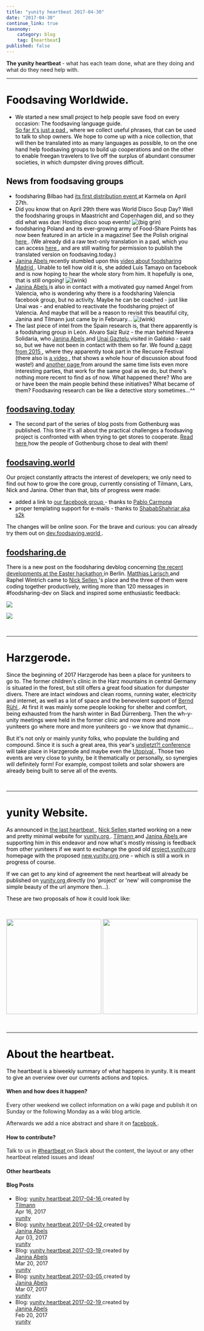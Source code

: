 ```yaml
---
title: "yunity heartbeat 2017-04-30"
date: "2017-04-30"
continue_link: true
taxonomy:
    category: blog
    tag: [heartbeat]
published: false
---
```


<div class="wiki-content">
 <p>
  <strong>
   The yunity heartbeat
  </strong>
  - what has each team done, what are they doing and what do they need help with.
 </p>
 <hr/>
 <h1 id="yunityheartbeat2017-04-30-FoodsavingWorldwide.">
  <span style="color: rgb(0,0,0);">
   <strong>
    Foodsaving Worldwide.
   </strong>
  </span>
 </h1>
 <ul>
  <li>
   <span style="color: rgb(0,0,0);">
    We started a new small project to help people save food on every occasion: The foodsaving language guide.
    <br/>
    <a class="external-link" href="https://pad.disroot.org/p/fslanguageguide" rel="nofollow">
     So far it's just a pad
    </a>
    , where we collect useful phrases, that can be used to talk to shop owners. We hope to come up with a nice collection, that will then be translated into as many languages as possible, to on the one hand help foodsaving groups to build up cooperations and on the other to enable freegan travelers to live off the surplus of abundant consumer societies, in which dumpster diving proves difficult.
   </span>
  </li>
 </ul>
 <h2 id="yunityheartbeat2017-04-30-Newsfromfoodsavinggroups">
  <span style="color: rgb(0,0,0);">
   News from foodsaving groups
  </span>
 </h2>
 <ul>
  <li>
   <span style="color: rgb(0,0,0);">
    foodsharing Bilbao had
    <a class="external-link" href="https://www.facebook.com/events/445975849075194/" rel="nofollow">
     its first distribution event
    </a>
    at Karmela on April 27th.
   </span>
  </li>
  <li>
   <span style="color: rgb(0,0,0);">
    Did you know that on April 29th there was World Disco Soup Day? Well the foodsharing groups in Maastricht and Copenhagen did, and so they did what was due: Hosting disco soup events!
    <span class="confluence-embedded-file-wrapper">
     <img alt="(big grin)" class="confluence-embedded-image emoticon emoticon-laugh confluence-external-resource" data-image-src="https://yunity.atlassian.net/wiki/s/-1091825189/6452/aa9b3b4c74c134e2b8d84fe1278dd07576b293d2/_/images/icons/emoticons/biggrin.png" src="https://yunity.atlassian.net/wiki/s/-1091825189/6452/aa9b3b4c74c134e2b8d84fe1278dd07576b293d2/_/images/icons/emoticons/biggrin.png"/>
    </span>
    <br/>
   </span>
  </li>
  <li>
   <span style="color: rgb(0,0,0);">
    foodsharing Poland and its ever-growing army of Food-Share Points has now been featured in an article in a magazine! See the Polish original
    <a class="external-link" href="http://cojestgrane24.wyborcza.pl/cjg24/1,13,21634177,147811,Jadlodzielnie-w-Polsce--Uczymy-sie-nie-wyrzucac-je.html" rel="nofollow">
     here
    </a>
    . (We already did a raw text-only translation in a pad, which you can access
    <a class="external-link" href="https://pad.riseup.net/p/fspolskaarticle" rel="nofollow">
     here
    </a>
    , and are still waiting for permission to publish the translated version on foodsaving.today.)
   </span>
  </li>
  <li>
   <span style="color: rgb(0,0,0);">
    <a class="confluence-userlink user-mention" data-base-url="https://yunity.atlassian.net/wiki" data-linked-resource-id="4227489" data-linked-resource-type="userinfo" data-linked-resource-version="2" data-username="Janina" href="https://yunity.atlassian.net/wiki/display/~Janina">
     Janina Abels
    </a>
    recently stumbled upon this
    <a class="external-link" href="http://laaventuradeaprender.educalab.es/-/foodsharing-espana" rel="nofollow">
     video about foodsharing Madrid
    </a>
    . Unable to tell how old it is, she added Luis Tamayo on facebook and is now hoping to hear the whole story from him. It hopefully is one, that is still ongoing!
    <span class="confluence-embedded-file-wrapper">
     <img alt="(wink)" class="confluence-embedded-image emoticon emoticon-wink confluence-external-resource" data-image-src="https://yunity.atlassian.net/wiki/s/-1091825189/6452/aa9b3b4c74c134e2b8d84fe1278dd07576b293d2/_/images/icons/emoticons/wink.png" src="https://yunity.atlassian.net/wiki/s/-1091825189/6452/aa9b3b4c74c134e2b8d84fe1278dd07576b293d2/_/images/icons/emoticons/wink.png"/>
    </span>
   </span>
  </li>
  <li>
   <span style="color: rgb(0,0,0);">
    <a class="confluence-userlink user-mention" data-base-url="https://yunity.atlassian.net/wiki" data-linked-resource-id="4227489" data-linked-resource-type="userinfo" data-linked-resource-version="2" data-username="Janina" href="https://yunity.atlassian.net/wiki/display/~Janina">
     Janina Abels
    </a>
    is also in contact with a motivated guy named Angel from Valencia, who is wondering why there is a foodsharing Valencia facebook group, but no activity. Maybe he can be coached - just like Unai was - and enabled to reactivate the foodsharing project of Valencia. And maybe that will be a reason to revisit this beautiful city, Janina and Tilmann just came by in February...
    <span class="confluence-embedded-file-wrapper">
     <img alt="(wink)" class="confluence-embedded-image emoticon emoticon-wink confluence-external-resource" data-image-src="https://yunity.atlassian.net/wiki/s/-1091825189/6452/aa9b3b4c74c134e2b8d84fe1278dd07576b293d2/_/images/icons/emoticons/wink.png" src="https://yunity.atlassian.net/wiki/s/-1091825189/6452/aa9b3b4c74c134e2b8d84fe1278dd07576b293d2/_/images/icons/emoticons/wink.png"/>
    </span>
   </span>
  </li>
  <li>
   <span style="color: rgb(0,0,0);">
    The last piece of intel from the Spain research is, that there apparently is a foodsharing group in León. Alvaro Saiz Ruiz - the man behind Nevera Solidaria, who
    <a class="confluence-userlink user-mention" data-base-url="https://yunity.atlassian.net/wiki" data-linked-resource-id="4227489" data-linked-resource-type="userinfo" data-linked-resource-version="2" data-username="Janina" href="https://yunity.atlassian.net/wiki/display/~Janina">
     Janina Abels
    </a>
    and
    <a class="confluence-userlink user-mention" data-base-url="https://yunity.atlassian.net/wiki" data-linked-resource-id="88808557" data-linked-resource-type="userinfo" data-linked-resource-version="1" data-username="Mettodo" href="https://yunity.atlassian.net/wiki/display/~Mettodo">
     Unai Gaztelu
    </a>
    visited in Galdako - said so, but we have not been in contact with them so far. We found
    <a class="external-link" href="http://www.recuore.com/foodsharing-leon/" rel="nofollow">
     a page from 2015
    </a>
    , where they apparently took part in the Recuore Festival (there also is
    <a class="external-link" href="https://www.youtube.com/watch?v=F8sUjt-B8DM" rel="nofollow">
     a video
    </a>
    , that shows a whole hour of discussion about food waste!) and
    <a class="external-link" href="https://www.deotramanera.co/ayudar/economicamente-dinero/foodsharing-disco-sopa-cuando-repartir-comida-es-cosa-todos" rel="nofollow">
     another page
    </a>
    from around the same time lists even more interesting parties, that work for the same goal as we do, but there's nothing more recent to find as of now. What happened there? Who are or have been the main people behind these initiatives? What became of them? Foodsaving research can be like a detective story sometimes...^^
    <br/>
   </span>
  </li>
 </ul>
 <h2 id="yunityheartbeat2017-04-30-foodsaving.today">
  <span style="color: rgb(0,0,0);">
   <a class="external-link" href="https://foodsaving.today/" rel="nofollow">
    foodsaving.today
   </a>
  </span>
 </h2>
 <ul>
  <li>
   <span style="color: rgb(0,0,0);">
    The second part of the series of blog posts from Gothenburg was published. This time it's all about the practical challenges a foodsaving project is confronted with when trying to get stores to cooperate.
    <a class="external-link" href="https://foodsaving.today/en/blog/2017/04/21/foodsharing-gothenburg-part2" rel="nofollow">
     Read here
    </a>
    how the people of Gothenburg chose to deal with them!
   </span>
  </li>
 </ul>
 <h2 id="yunityheartbeat2017-04-30-foodsaving.world">
  <span style="color: rgb(0,0,0);">
   <a class="external-link" href="https://foodsaving.world/" rel="nofollow">
    foodsaving.world
   </a>
  </span>
 </h2>
 <p>
  <span style="color: rgb(0,0,0);">
   Our project constantly attracts the interest of developers; we only need to find out how to grow the core group, currently consisting of Tilmann, Lars, Nick and Janina. Other than that,
   <span style="color: rgb(0,0,0);">
    bits of progress were made:
   </span>
  </span>
 </p>
 <ul>
  <li>
   <span style="color: rgb(0,0,0);">
    <span style="color: rgb(0,0,0);">
     added a link to
     <a class="external-link" href="https://www.facebook.com/groups/foodsaving.worldwide/" rel="nofollow">
      our facebook group
     </a>
     - thanks to
     <a class="external-link" href="https://github.com/PabloCarmona" rel="nofollow">
      Pablo Carmona
     </a>
    </span>
   </span>
  </li>
  <li>
   <span style="color: rgb(0,0,0);">
    <span style="color: rgb(0,0,0);">
     proper templating support for e-mails - thanks to
     <a class="external-link" href="https://github.com/ShababShahriar" rel="nofollow">
      ShababShahriar aka s2k
     </a>
    </span>
   </span>
  </li>
 </ul>
 <p>
  <span style="color: rgb(0,0,0);">
   <span style="color: rgb(0,0,0);">
    The changes will be online soon. For the brave and curious: you can already try them out on
    <a class="external-link" href="https://dev.foodsaving.world" rel="nofollow">
     dev.foodsaving.world
    </a>
    .
    <br/>
   </span>
  </span>
 </p>
 <h2 id="yunityheartbeat2017-04-30-foodsharing.de">
  <span style="color: rgb(0,0,0);">
   <a class="external-link" href="http://foodsharing.de" rel="nofollow">
    foodsharing.de
   </a>
  </span>
 </h2>
 <p>
  <span style="color: rgb(0,0,0);">
   There is a new post on the foodsharing devblog concerning
   <a class="external-link" href="https://devblog.foodsharing.de/2017/04/18/easter-foodsharing-hackathon.html" rel="nofollow">
    the recent developments at the Easter hackathon
   </a>
   in Berlin.
   <a class="confluence-userlink user-mention" data-base-url="https://yunity.atlassian.net/wiki" data-linked-resource-id="2981927" data-linked-resource-type="userinfo" data-linked-resource-version="2" data-username="matthias" href="https://yunity.atlassian.net/wiki/display/~matthias">
    Matthias Larisch
   </a>
   and Raphel Wintrich came to
   <a class="confluence-userlink user-mention" data-base-url="https://yunity.atlassian.net/wiki" data-linked-resource-id="917513" data-linked-resource-type="userinfo" data-linked-resource-version="3" data-username="nicksellen" href="https://yunity.atlassian.net/wiki/display/~nicksellen">
    Nick Sellen
   </a>
   's place and the three of them were coding together productively, writing more than 120 messages in #foodsharing-dev on Slack and inspired some enthusiastic feedback:
  </span>
 </p>
 <p>
  <span style="color: rgb(0,0,0);">
   <span class="confluence-embedded-file-wrapper">
    <span class="confluence-embedded-file-wrapper">
     <img class="confluence-embedded-image" data-base-url="https://yunity.atlassian.net/wiki" data-image-src="https://yunity.atlassian.net/wiki/download/attachments/90604078/petertonnies_wow.png?version=1&amp;modificationDate=1493730670451&amp;cacheVersion=1&amp;api=v2" data-linked-resource-container-id="90604078" data-linked-resource-container-version="3" data-linked-resource-content-type="image/png" data-linked-resource-default-alias="petertonnies_wow.png" data-linked-resource-id="90604088" data-linked-resource-type="attachment" data-linked-resource-version="1" data-unresolved-comment-count="0" src="https://yunity.atlassian.net/wiki/download/attachments/90604078/petertonnies_wow.png?version=1&amp;modificationDate=1493730670451&amp;cacheVersion=1&amp;api=v2"/>
    </span>
   </span>
  </span>
 </p>
 <p>
  <span style="color: rgb(0,0,0);">
   <span class="confluence-embedded-file-wrapper">
    <span class="confluence-embedded-file-wrapper">
     <img class="confluence-embedded-image" data-base-url="https://yunity.atlassian.net/wiki" data-image-src="https://yunity.atlassian.net/wiki/download/attachments/90604078/unicorned_wow.png?version=1&amp;modificationDate=1493730670791&amp;cacheVersion=1&amp;api=v2" data-linked-resource-container-id="90604078" data-linked-resource-container-version="3" data-linked-resource-content-type="image/png" data-linked-resource-default-alias="unicorned_wow.png" data-linked-resource-id="90604092" data-linked-resource-type="attachment" data-linked-resource-version="1" data-unresolved-comment-count="0" src="https://yunity.atlassian.net/wiki/download/attachments/90604078/unicorned_wow.png?version=1&amp;modificationDate=1493730670791&amp;cacheVersion=1&amp;api=v2"/>
    </span>
   </span>
   <br/>
  </span>
 </p>
 <p>
  <br/>
 </p>
 <hr/>
 <h1 id="yunityheartbeat2017-04-30-Harzgerode.">
  <span style="color: rgb(0,0,0);">
   <strong>
    Harzgerode.
   </strong>
  </span>
 </h1>
 <p>
  <span style="color: rgb(0,0,0);">
   Since the beginning of 2017 Harzgerode has been a place for yuniteers to go to. The former children's clinic in the Harz mountains in central Germany is situated in the forest, but still offers a great food situation for dumpster divers. There are intact windows and clean rooms, running water, electricity and internet, as well as a lot of space and the benevolent support of
   <a class="confluence-userlink user-mention" data-base-url="https://yunity.atlassian.net/wiki" data-linked-resource-id="75890724" data-linked-resource-type="userinfo" data-linked-resource-version="1" data-username="bernd" href="https://yunity.atlassian.net/wiki/display/~bernd">
    Bernd Rühl
   </a>
   . At first it was mainly some people looking for shelter and comfort, being exhausted from the harsh winter in Bad Dürrenberg. Then the wh-y-unity meetings were held in the former clinic and now more and more yuniteers go where more and more yuniteers go - we know that dynamic...
  </span>
 </p>
 <p>
  <span style="color: rgb(0,0,0);">
   But it's not only or mainly yunity folks, who populate the building and compound. Since it is such a great area, this year's
   <a class="external-link" href="http://www.undjetzt-konferenz.de/" rel="nofollow">
    undjetzt?! conference
   </a>
   will take place in Harzgerode and maybe even the
   <a class="external-link" href="http://www.utopival.org/" rel="nofollow">
    Utopival
   </a>
   . Those two events are very close to yunity, be it thematically or personally, so synergies will definitely form! For example, compost toilets and solar showers are already being built to serve all of the events.
   <br/>
  </span>
 </p>
 <p>
  <br/>
 </p>
 <hr/>
 <h1 id="yunityheartbeat2017-04-30-yunityWebsite.">
  <span style="color: rgb(0,0,0);">
   <strong>
    yunity Website.
   </strong>
  </span>
 </h1>
 <p>
  <span style="color: rgb(0,0,0);">
   As announced in
   <a href="https://yunity.atlassian.net/wiki/display/YUN/2017/04/16/yunity+heartbeat+2017-04-16" rel="nofollow">
    the last heartbeat
   </a>
   ,
   <a class="confluence-userlink user-mention" data-base-url="https://yunity.atlassian.net/wiki" data-linked-resource-id="917513" data-linked-resource-type="userinfo" data-linked-resource-version="3" data-username="nicksellen" href="https://yunity.atlassian.net/wiki/display/~nicksellen">
    Nick Sellen
   </a>
   started working on a new and pretty minimal website for
   <a class="external-link" href="http://yunity.org" rel="nofollow">
    yunity.org
   </a>
   .
   <strong>
   </strong>
   <a class="confluence-userlink user-mention" data-base-url="https://yunity.atlassian.net/wiki" data-linked-resource-id="4227118" data-linked-resource-type="userinfo" data-linked-resource-version="3" data-username="tiltec" href="https://yunity.atlassian.net/wiki/display/~tiltec">
    Tilmann
   </a>
   and
   <a class="confluence-userlink user-mention" data-base-url="https://yunity.atlassian.net/wiki" data-linked-resource-id="4227489" data-linked-resource-type="userinfo" data-linked-resource-version="2" data-username="Janina" href="https://yunity.atlassian.net/wiki/display/~Janina">
    Janina Abels
   </a>
   are supporting him in this endeavor and now what's mostly missing is feedback from other yuniteers if we want to exchange the good old
   <a class="external-link" href="https://project.yunity.org/" rel="nofollow">
    project.yunity.org
   </a>
   homepage with the proposed
   <a class="external-link" href="https://new.yunity.org/en" rel="nofollow">
    new.yunity.org
   </a>
   one - which is still a work in progress of course.
  </span>
 </p>
 <p>
  <span style="color: rgb(0,0,0);">
   If we can get to any kind of agreement the next heartbeat will already be published on
   <a class="external-link" href="http://yunity.org" rel="nofollow">
    yunity.org
   </a>
   directly (no 'project' or 'new' will compromise the simple beauty of the url anymore then...).
  </span>
 </p>
 <p>
  <span style="color: rgb(0,0,0);">
   These are two proposals of how it could look like:
  </span>
 </p>
 <p>
  <span style="color: rgb(0,0,0);">
   <br/>
  </span>
 </p>
 <p>
  <span class="confluence-embedded-file-wrapper confluence-embedded-manual-size">
   <span class="confluence-embedded-file-wrapper confluence-embedded-manual-size">
    <img class="confluence-embedded-image" data-base-url="https://yunity.atlassian.net/wiki" data-image-src="https://yunity.atlassian.net/wiki/download/attachments/90604078/newyunityorg_white.png?version=1&amp;modificationDate=1493730670972&amp;cacheVersion=1&amp;api=v2" data-linked-resource-container-id="90604078" data-linked-resource-container-version="3" data-linked-resource-content-type="image/png" data-linked-resource-default-alias="newyunityorg_white.png" data-linked-resource-id="90604100" data-linked-resource-type="attachment" data-linked-resource-version="1" data-unresolved-comment-count="0" height="250" src="https://yunity.atlassian.net/wiki/download/thumbnails/90604078/newyunityorg_white.png?width=424&amp;height=250" srcset="/wiki/download/thumbnails/90604078/newyunityorg_white.png?width=848&amp;height=500 2x, /wiki/download/thumbnails/90604078/newyunityorg_white.png?width=424&amp;height=250 1x"/>
   </span>
  </span>
  <span class="confluence-embedded-file-wrapper confluence-embedded-manual-size">
   <span class="confluence-embedded-file-wrapper confluence-embedded-manual-size">
    <img class="confluence-embedded-image" data-base-url="https://yunity.atlassian.net/wiki" data-image-src="https://yunity.atlassian.net/wiki/download/attachments/90604078/newyunityorg_brown.png?version=1&amp;modificationDate=1493730671230&amp;cacheVersion=1&amp;api=v2" data-linked-resource-container-id="90604078" data-linked-resource-container-version="3" data-linked-resource-content-type="image/png" data-linked-resource-default-alias="newyunityorg_brown.png" data-linked-resource-id="90604107" data-linked-resource-type="attachment" data-linked-resource-version="1" data-unresolved-comment-count="0" height="250" src="https://yunity.atlassian.net/wiki/download/thumbnails/90604078/newyunityorg_brown.png?width=423&amp;height=250" srcset="/wiki/download/thumbnails/90604078/newyunityorg_brown.png?width=846&amp;height=500 2x, /wiki/download/thumbnails/90604078/newyunityorg_brown.png?width=423&amp;height=250 1x"/>
   </span>
  </span>
 </p>
 <p>
  <br/>
 </p>
 <hr/>
 <h1 id="yunityheartbeat2017-04-30-Abouttheheartbeat.">
  <strong>
   <span style="color: rgb(0,0,0);">
    About the heartbeat.
   </span>
  </strong>
 </h1>
 <p>
  <span style="color: rgb(0,0,0);">
   The heartbeat is a biweekly summary of what happens in yunity. It is meant to give an overview over our currents actions and topics.
  </span>
 </p>
 <h4 id="yunityheartbeat2017-04-30-Whenandhowdoesithappen?">
  When and how does it happen?
 </h4>
 <p>
  Every other weekend we collect information on a wiki page and publish it on Sunday or the following Monday as a wiki blog article.
 </p>
 <p>
  Afterwards we add a nice abstract and share it on
  <a class="external-link" href="https://www.facebook.com/yunity.org/" rel="nofollow">
   facebook
  </a>
  .
 </p>
 <h4 id="yunityheartbeat2017-04-30-Howtocontribute?">
  How to contribute?
 </h4>
 <p>
  Talk to us in
  <a class="external-link" href="https://yunity.slack.com/messages/heartbeat/" rel="nofollow">
   #heartbeat
  </a>
  on Slack about the content, the layout or any other heartbeat related issues and ideas!
 </p>
 <h4 id="yunityheartbeat2017-04-30-Otherheartbeats">
  Other heartbeats
 </h4>
 <h4 class="sub-heading" id="yunityheartbeat2017-04-30-BlogPosts">
  Blog Posts
 </h4>
 <ul>
  <li class="blog-item">
   <span class="blog-title">
    <span class="icon aui-icon aui-icon-small aui-iconfont-page-blogpost" title="Blog">
     Blog:
    </span>
    <a href="https://yunity.atlassian.net/wiki/display/YUN/2017/04/16/yunity+heartbeat+2017-04-16" rel="nofollow">
     yunity heartbeat 2017-04-16
    </a>
    created by
   </span>
   <br/>
   <a class="url fn userlink-1" href="https://yunity.atlassian.net/wiki/display/%7Etiltec" rel="nofollow" title="">
    Tilmann
   </a>
   <br/>
   Apr 16, 2017
   <br/>
   <a href="https://yunity.atlassian.net/wiki/spaces/YUN" rel="nofollow">
    yunity
   </a>
  </li>
  <li class="blog-item">
   <span class="blog-title">
    <span class="icon aui-icon aui-icon-small aui-iconfont-page-blogpost" title="Blog">
     Blog:
    </span>
    <a href="https://yunity.atlassian.net/wiki/display/YUN/2017/04/03/yunity+heartbeat+2017-04-02" rel="nofollow">
     yunity heartbeat 2017-04-02
    </a>
    created by
   </span>
   <br/>
   <a class="url fn userlink-0" href="https://yunity.atlassian.net/wiki/display/%7EJanina" rel="nofollow" title="">
    Janina Abels
   </a>
   <br/>
   Apr 03, 2017
   <br/>
   <a href="https://yunity.atlassian.net/wiki/spaces/YUN" rel="nofollow">
    yunity
   </a>
  </li>
  <li class="blog-item">
   <span class="blog-title">
    <span class="icon aui-icon aui-icon-small aui-iconfont-page-blogpost" title="Blog">
     Blog:
    </span>
    <a href="https://yunity.atlassian.net/wiki/display/YUN/2017/03/20/yunity+heartbeat+2017-03-19" rel="nofollow">
     yunity heartbeat 2017-03-19
    </a>
    created by
   </span>
   <br/>
   <a class="url fn userlink-0" href="https://yunity.atlassian.net/wiki/display/%7EJanina" rel="nofollow" title="">
    Janina Abels
   </a>
   <br/>
   Mar 20, 2017
   <br/>
   <a href="https://yunity.atlassian.net/wiki/spaces/YUN" rel="nofollow">
    yunity
   </a>
  </li>
  <li class="blog-item">
   <span class="blog-title">
    <span class="icon aui-icon aui-icon-small aui-iconfont-page-blogpost" title="Blog">
     Blog:
    </span>
    <a href="https://yunity.atlassian.net/wiki/display/YUN/2017/03/07/yunity+heartbeat+2017-03-05" rel="nofollow">
     yunity heartbeat 2017-03-05
    </a>
    created by
   </span>
   <br/>
   <a class="url fn userlink-0" href="https://yunity.atlassian.net/wiki/display/%7EJanina" rel="nofollow" title="">
    Janina Abels
   </a>
   <br/>
   Mar 07, 2017
   <br/>
   <a href="https://yunity.atlassian.net/wiki/spaces/YUN" rel="nofollow">
    yunity
   </a>
  </li>
  <li class="blog-item">
   <span class="blog-title">
    <span class="icon aui-icon aui-icon-small aui-iconfont-page-blogpost" title="Blog">
     Blog:
    </span>
    <a href="https://yunity.atlassian.net/wiki/display/YUN/2017/02/20/yunity+heartbeat+2017-02-19" rel="nofollow">
     yunity heartbeat 2017-02-19
    </a>
    created by
   </span>
   <br/>
   <a class="url fn userlink-0" href="https://yunity.atlassian.net/wiki/display/%7EJanina" rel="nofollow" title="">
    Janina Abels
   </a>
   <br/>
   Feb 20, 2017
   <br/>
   <a href="https://yunity.atlassian.net/wiki/spaces/YUN" rel="nofollow">
    yunity
   </a>
  </li>
 </ul>
</div>
